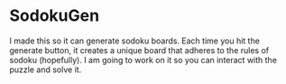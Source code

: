 # SodokuGen
I made this so it can generate sodoku boards. Each time you hit the generate button, it creates a unique board that adheres to the rules of sodoku (hopefully). I am going to work on it so you can interact with the puzzle and solve it.
